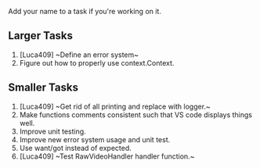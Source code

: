 Add your name to a task if you're working on it.

## Larger Tasks
1. [Luca409] ~Define an error system~
1. Figure out how to properly use context.Context.

## Smaller Tasks
1. [Luca409] ~Get rid of all printing and replace with logger.~
1. Make functions comments consistent such that VS code displays things well.
1. Improve unit testing.
1. Improve new error system usage and unit test.
1. Use want/got instead of expected.
1. [Luca409] ~Test RawVideoHandler handler function.~